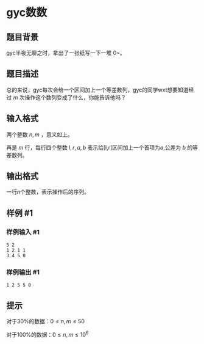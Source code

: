 # gyc数数

## 题目背景

gyc半夜无聊之时，拿出了一张纸写一下一堆 $0$~。

## 题目描述

总的来说，gyc每次会给一个区间加上一个等差数列，gyc的同学wxt想要知道经过 $m$ 次操作这个数列变成了什么，你能告诉他吗？

## 输入格式

两个整数 $n,m$ ，意义如上。

再是 $m$ 行，每行四个整数 $l,r,a,b$ 表示给[l,r]区间加上一个首项为$a$,公差为 $b$ 的等差数列。

## 输出格式

一行$n$个整数，表示操作后的序列。

## 样例 #1

### 样例输入 #1

```
5 2
1 2 1 1
3 4 5 0
```

### 样例输出 #1

```
1 2 5 5 0
```

## 提示

对于30%的数据：$0 \leq n,m \leq 50$

对于100%的数据：$0 \leq n,m \leq 10^6$
